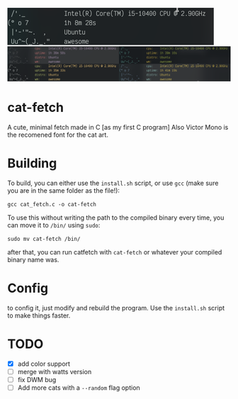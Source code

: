 ![ScreenShot of the fetch](cat-fetch.png)
![ScreenShot of the fetch, but now with colors](cat-fetch-color.png)
# cat-fetch
A cute, minimal fetch made in C [as my first C program]
Also Victor Mono is the recomened font for the cat art.

# Building
To build, you can either use the `install.sh` script, or use `gcc` (make sure you are in the same folder as the file!):

```
gcc cat_fetch.c -o cat-fetch
```
To use this without writing the path to the compiled binary every time, you can move it to `/bin/` using `sudo`:
```
sudo mv cat-fetch /bin/
```

after that, you can run catfetch with `cat-fetch` or whatever your compiled binary name was.

# Config

to config it, just modify and rebuild the program. Use the `install.sh` script to make things faster.


# TODO

- [x] add color support
- [ ] merge with watts version
- [ ] fix DWM bug
- [ ] Add more cats with a `--random` flag option
